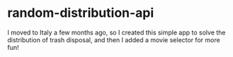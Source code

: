 # random-distribution-api

I moved to Italy a few months ago, so I created this simple app to solve the distribution of trash disposal, and then I added a movie selector for more fun!